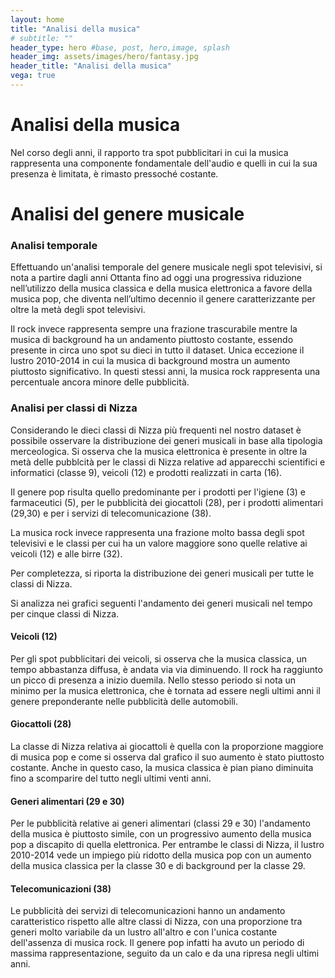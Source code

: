 ```yaml
---
layout: home
title: "Analisi della musica"
# subtitle: ""
header_type: hero #base, post, hero,image, splash
header_img: assets/images/hero/fantasy.jpg
header_title: "Analisi della musica"
vega: true
---
```


# Analisi della musica

Nel corso degli anni, il rapporto tra spot pubblicitari in cui la musica rappresenta una componente fondamentale 
dell'audio e quelli in cui la sua presenza è limitata, è rimasto pressoché costante.

<vegachart schema-url="{{site.baseurl}}/assets/charts/music_charts/music_lustrum.json" style="width: 100%"></vegachart>


# Analisi del genere musicale

### Analisi temporale

Effettuando un'analisi temporale del genere musicale negli spot televisivi, si nota a partire dagli anni Ottanta fino 
ad oggi una progressiva riduzione nell’utilizzo della musica classica e 
della musica elettronica a favore della musica pop, che diventa nell’ultimo decennio il genere caratterizzante per 
oltre la metà degli spot televisivi. 

Il rock invece rappresenta sempre una frazione trascurabile mentre la musica di background ha un andamento piuttosto 
costante, essendo presente in circa uno spot su dieci in tutto il dataset.
Unica eccezione il lustro 2010-2014 in cui la musica di background mostra un aumento piuttosto significativo. 
In questi stessi anni, la musica rock rappresenta una percentuale ancora minore delle pubblicità. 

<vegachart schema-url="{{site.baseurl}}/assets/charts/music_charts/streamgraph2.json" style="width: 100%"></vegachart>

<vegachart schema-url="{{site.baseurl}}/assets/charts/music_charts/lustrum3.json" style="width: 100%"></vegachart>

### Analisi per classi di Nizza


Considerando le dieci classi di Nizza più frequenti nel nostro dataset è possibile osservare la distribuzione
dei generi musicali in base alla tipologia merceologica. Si osserva che la musica elettronica è presente in oltre la 
metà delle pubblcità per le classi di Nizza relative ad apparecchi scientifici e informatici (classe 9), veicoli (12) e 
prodotti realizzati in carta (16).

Il genere pop risulta quello predominante per i prodotti per l'igiene (3) e farmaceutici (5), 
per le pubblicità dei giocattoli (28), per i prodotti alimentari (29,30) e per i servizi di telecomunicazione (38).

La musica rock invece rappresenta una frazione molto bassa degli spot televisivi e le classi per cui ha un valore 
maggiore sono quelle relative ai veicoli (12) e alle birre (32).
<vegachart schema-url="{{site.baseurl}}/assets/charts/music_charts/nice_top10.json" style="width: 100%"></vegachart>

Per completezza, si riporta la distribuzione dei generi musicali per tutte le classi di Nizza.

<vegachart schema-url="{{site.baseurl}}/assets/charts/music_charts/nice_all.json" style="width: 100%"></vegachart>



Si analizza nei grafici seguenti l'andamento dei generi musicali nel tempo per cinque classi di Nizza.



#### Veicoli (12)
Per gli spot pubblicitari dei veicoli, si osserva che la musica classica, un tempo abbastanza diffusa, è andata via
via diminuendo. Il rock ha raggiunto un picco di presenza a inizio duemila. Nello stesso periodo si nota 
un minimo per la musica elettronica, che è tornata ad essere negli ultimi anni il genere preponderante nelle 
pubblicità delle automobili.


<vegachart schema-url="{{site.baseurl}}/assets/charts/music_charts/nice12.json" style="width: 100%"></vegachart>

#### Giocattoli (28)
La classe di Nizza relativa ai giocattoli è quella con la proporzione maggiore di musica pop e come si osserva dal 
grafico il suo aumento è stato piuttosto costante. Anche in questo caso, la musica classica è pian piano diminuita 
fino a scomparire del tutto negli ultimi venti anni. 



<vegachart schema-url="{{site.baseurl}}/assets/charts/music_charts/nice28.json" style="width: 100%"></vegachart>

#### Generi alimentari (29 e 30)
Per le pubblicità relative ai generi alimentari (classi 29 e 30) l'andamento della musica è piuttosto simile, 
con un progressivo aumento della musica pop a discapito di quella elettronica. Per entrambe le classi di Nizza, 
il lustro 2010-2014 vede un impiego più ridotto della musica pop con un aumento della musica classica per la classe 30 
e di background per la classe 29.


<vegachart schema-url="{{site.baseurl}}/assets/charts/music_charts/nice29.json" style="width: 100%"></vegachart>


<vegachart schema-url="{{site.baseurl}}/assets/charts/music_charts/nice30.json" style="width: 100%"></vegachart>

#### Telecomunicazioni (38)
Le pubblicità dei servizi di telecomunicazioni hanno un andamento caratteristico rispetto alle altre classi 
di Nizza, con una proporzione tra generi molto variabile da un lustro all'altro e con l'unica costante dell'assenza 
di musica rock. Il genere pop infatti ha avuto un periodo di massima rappresentazione, seguito da un calo e da una 
ripresa negli ultimi anni.


<vegachart schema-url="{{site.baseurl}}/assets/charts/music_charts/nice38.json" style="width: 100%"></vegachart>
